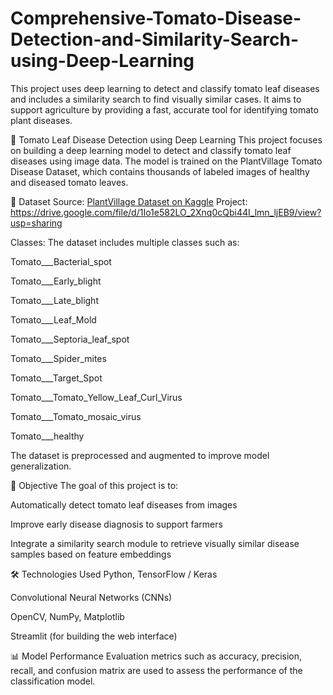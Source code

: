 # Comprehensive-Tomato-Disease-Detection-and-Similarity-Search-using-Deep-Learning
This project uses deep learning to detect and classify tomato leaf diseases and includes a similarity search to find visually similar cases. It aims to support agriculture by providing a fast, accurate tool for identifying tomato plant diseases.

🌿 Tomato Leaf Disease Detection using Deep Learning
This project focuses on building a deep learning model to detect and classify tomato leaf diseases using image data. The model is trained on the PlantVillage Tomato Disease Dataset, which contains thousands of labeled images of healthy and diseased tomato leaves.

📁 Dataset
Source: [PlantVillage Dataset on Kaggle](https://www.kaggle.com/datasets/mohitsingh1804/plantvillage)
Project: https://drive.google.com/file/d/1Io1e582LO_2Xnq0cQbi44I_lmn_ljEB9/view?usp=sharing

Classes: The dataset includes multiple classes such as:

Tomato___Bacterial_spot

Tomato___Early_blight

Tomato___Late_blight

Tomato___Leaf_Mold

Tomato___Septoria_leaf_spot

Tomato___Spider_mites

Tomato___Target_Spot

Tomato___Tomato_Yellow_Leaf_Curl_Virus

Tomato___Tomato_mosaic_virus

Tomato___healthy

The dataset is preprocessed and augmented to improve model generalization.

🎯 Objective
The goal of this project is to:

Automatically detect tomato leaf diseases from images

Improve early disease diagnosis to support farmers

Integrate a similarity search module to retrieve visually similar disease samples based on feature embeddings

🛠 Technologies Used
Python, TensorFlow / Keras

Convolutional Neural Networks (CNNs)

OpenCV, NumPy, Matplotlib

Streamlit (for building the web interface)

📊 Model Performance
Evaluation metrics such as accuracy, precision, recall, and confusion matrix are used to assess the performance of the classification model.
